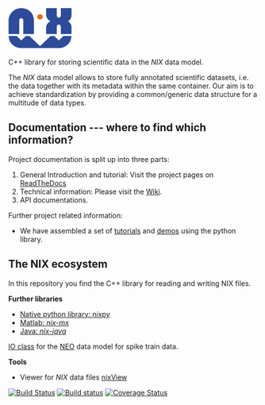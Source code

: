 ![Nix_logo](./nix_logo.png "NIX")

C++ library for storing scientific data in the *NIX* data model.

The *NIX* data model allows to store fully annotated scientific
datasets, i.e. the data together with its metadata within the same
container. Our aim is to achieve standardization by providing a
common/generic data structure for a multitude of data
types.


Documentation --- where to find which information?
--------------------------------------------------

Project documentation is split up into three parts:
1. General Introduction and tutorial: Visit the project pages on [ReadTheDocs](https://nixio.readthedocs.io/en/latest/)
2. Technical information: Please visit the [Wiki](https://github.com/G-Node/nix/wiki).
3. API documentations.

Further project related information:

- We have assembled a set of
 [tutorials](http://g-node.github.io/nixpy/tutorial.html "Python Tutorial") and
 [demos](https://github.com/g-node/nix-demo "Jupiter notebooks demonstrating nix for various use-cases") using the python library.


The NIX ecosystem
-----------------

In this repository you find the C++ library for reading and writing NIX files.

**Further libraries**
- [Native python library: *nixpy*](https://github.com/g-node/nixpy "Python library using h5py")
- [Matlab: *nix-mx*](https://github.com/g-node/nix-mx "Matlab language bindings, requires the C++ library")
- [Java: *nix-java*](https://github.com/g-node/nix-java "Java language bindings, requires the C++ library")

[IO class](https://github.com/python-neo-nixio) for the [NEO](http://neuralensemble.org/neo/) data model for spike train data.

**Tools**

- Viewer for *NIX* data files [nixView](https://github.com/bendalab/nixview "NixView - viewer for nix files")




[![Build Status](https://travis-ci.org/G-Node/nix.svg?branch=master)](https://travis-ci.org/G-Node/nix)
[![Build status](https://ci.appveyor.com/api/projects/status/1qlcasjg2fpqotig/branch/master?svg=true)](https://ci.appveyor.com/project/G-Node/nix/branch/master)
[![Coverage Status](https://coveralls.io/repos/G-Node/nix/badge.svg?branch=master)](https://coveralls.io/r/G-Node/nix?branch=master)
